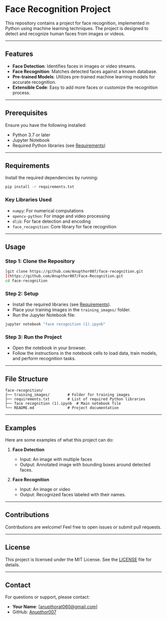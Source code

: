 # Face Recognition Project

This repository contains a project for face recognition, implemented in Python using machine learning techniques. The project is designed to detect and recognize human faces from images or videos.

---

## Features
- **Face Detection**: Identifies faces in images or video streams.
- **Face Recognition**: Matches detected faces against a known database.
- **Pre-trained Models**: Utilizes pre-trained machine learning models for accurate recognition.
- **Extensible Code**: Easy to add more faces or customize the recognition process.

---

## Prerequisites

Ensure you have the following installed:

- Python 3.7 or later
- Jupyter Notebook
- Required Python libraries (see [Requirements](#requirements))

---

## Requirements

Install the required dependencies by running:

```bash
pip install -r requirements.txt
```

### Key Libraries Used
- `numpy`: For numerical computations
- `opencv-python`: For image and video processing
- `dlib`: For face detection and encoding
- `face_recognition`: Core library for face recognition

---

## Usage

### Step 1: Clone the Repository

```bash
[git clone https://github.com/Anupthor007/face-recognition.git
](https://github.com/Anupthor007/Face-Recognition.git
cd face-recognition
```

### Step 2: Setup

- Install the required libraries (see [Requirements](#requirements)).
- Place your training images in the `training_images/` folder.
- Run the Jupyter Notebook file:

```bash
jupyter notebook "face recognition (1).ipynb"
```

### Step 3: Run the Project

- Open the notebook in your browser.
- Follow the instructions in the notebook cells to load data, train models, and perform recognition tasks.

---

## File Structure

```
face-recognition/
├── training_images/        # Folder for training images
├── requirements.txt        # List of required Python libraries
├── face recognition (1).ipynb  # Main notebook file
└── README.md               # Project documentation
```

---

## Examples

Here are some examples of what this project can do:

1. **Face Detection**
   - Input: An image with multiple faces
   - Output: Annotated image with bounding boxes around detected faces.

2. **Face Recognition**
   - Input: An image or video
   - Output: Recognized faces labeled with their names.

---

## Contributions

Contributions are welcome! Feel free to open issues or submit pull requests.

---

## License

This project is licensed under the MIT License. See the [LICENSE](LICENSE) file for details.

---

## Contact

For questions or support, please contact:
- **Your Name**: [anupthorat060@gmail.com]
- GitHub: [Anupthor007](https://github.com/Anupthor007)
